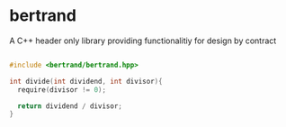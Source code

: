 # bertrand
A C++ header only library providing functionalitiy for design by contract

```cpp

#include <bertrand/bertrand.hpp>

int divide(int dividend, int divisor){
  require(divisor != 0);

  return dividend / divisor;
}

```